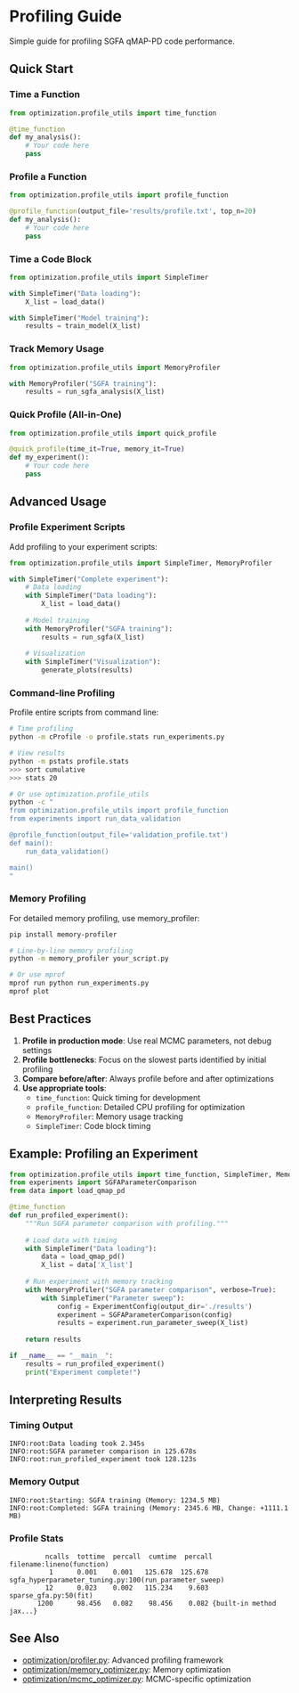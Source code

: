 # Profiling Guide

Simple guide for profiling SGFA qMAP-PD code performance.

## Quick Start

### Time a Function

```python
from optimization.profile_utils import time_function

@time_function
def my_analysis():
    # Your code here
    pass
```

### Profile a Function

```python
from optimization.profile_utils import profile_function

@profile_function(output_file='results/profile.txt', top_n=20)
def my_analysis():
    # Your code here
    pass
```

### Time a Code Block

```python
from optimization.profile_utils import SimpleTimer

with SimpleTimer("Data loading"):
    X_list = load_data()

with SimpleTimer("Model training"):
    results = train_model(X_list)
```

### Track Memory Usage

```python
from optimization.profile_utils import MemoryProfiler

with MemoryProfiler("SGFA training"):
    results = run_sgfa_analysis(X_list)
```

### Quick Profile (All-in-One)

```python
from optimization.profile_utils import quick_profile

@quick_profile(time_it=True, memory_it=True)
def my_experiment():
    # Your code here
    pass
```

## Advanced Usage

### Profile Experiment Scripts

Add profiling to your experiment scripts:

```python
from optimization.profile_utils import SimpleTimer, MemoryProfiler

with SimpleTimer("Complete experiment"):
    # Data loading
    with SimpleTimer("Data loading"):
        X_list = load_data()
    
    # Model training
    with MemoryProfiler("SGFA training"):
        results = run_sgfa(X_list)
    
    # Visualization
    with SimpleTimer("Visualization"):
        generate_plots(results)
```

### Command-line Profiling

Profile entire scripts from command line:

```bash
# Time profiling
python -m cProfile -o profile.stats run_experiments.py

# View results
python -m pstats profile.stats
>>> sort cumulative
>>> stats 20

# Or use optimization.profile_utils
python -c "
from optimization.profile_utils import profile_function
from experiments import run_data_validation

@profile_function(output_file='validation_profile.txt')
def main():
    run_data_validation()

main()
"
```

### Memory Profiling

For detailed memory profiling, use memory_profiler:

```bash
pip install memory-profiler

# Line-by-line memory profiling
python -m memory_profiler your_script.py

# Or use mprof
mprof run python run_experiments.py
mprof plot
```

## Best Practices

1. **Profile in production mode**: Use real MCMC parameters, not debug settings
2. **Profile bottlenecks**: Focus on the slowest parts identified by initial profiling
3. **Compare before/after**: Always profile before and after optimizations
4. **Use appropriate tools**:
   - `time_function`: Quick timing for development
   - `profile_function`: Detailed CPU profiling for optimization
   - `MemoryProfiler`: Memory usage tracking
   - `SimpleTimer`: Code block timing

## Example: Profiling an Experiment

```python
from optimization.profile_utils import time_function, SimpleTimer, MemoryProfiler
from experiments import SGFAParameterComparison
from data import load_qmap_pd

@time_function
def run_profiled_experiment():
    """Run SGFA parameter comparison with profiling."""
    
    # Load data with timing
    with SimpleTimer("Data loading"):
        data = load_qmap_pd()
        X_list = data['X_list']
    
    # Run experiment with memory tracking
    with MemoryProfiler("SGFA parameter comparison", verbose=True):
        with SimpleTimer("Parameter sweep"):
            config = ExperimentConfig(output_dir='./results')
            experiment = SGFAParameterComparison(config)
            results = experiment.run_parameter_sweep(X_list)
    
    return results

if __name__ == "__main__":
    results = run_profiled_experiment()
    print("Experiment complete!")
```

## Interpreting Results

### Timing Output

```
INFO:root:Data loading took 2.345s
INFO:root:SGFA parameter comparison in 125.678s
INFO:root:run_profiled_experiment took 128.123s
```

### Memory Output

```
INFO:root:Starting: SGFA training (Memory: 1234.5 MB)
INFO:root:Completed: SGFA training (Memory: 2345.6 MB, Change: +1111.1 MB)
```

### Profile Stats

```
         ncalls  tottime  percall  cumtime  percall filename:lineno(function)
          1      0.001    0.001   125.678  125.678 sgfa_hyperparameter_tuning.py:100(run_parameter_sweep)
         12      0.023    0.002   115.234    9.603 sparse_gfa.py:50(fit)
       1200      98.456   0.082    98.456    0.082 {built-in method jax...}
```

## See Also

- [optimization/profiler.py](profiler.py): Advanced profiling framework
- [optimization/memory_optimizer.py](memory_optimizer.py): Memory optimization
- [optimization/mcmc_optimizer.py](mcmc_optimizer.py): MCMC-specific optimization
